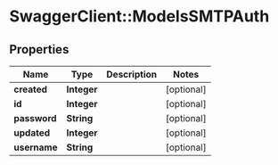 # SwaggerClient::ModelsSMTPAuth

## Properties
Name | Type | Description | Notes
------------ | ------------- | ------------- | -------------
**created** | **Integer** |  | [optional] 
**id** | **Integer** |  | [optional] 
**password** | **String** |  | [optional] 
**updated** | **Integer** |  | [optional] 
**username** | **String** |  | [optional] 


